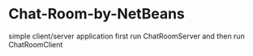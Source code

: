 # Chat-Room-by-NetBeans
simple client/server application first run ChatRoomServer and then run ChatRoomClient
